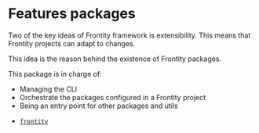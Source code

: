 # Features packages

Two of the key ideas of Frontity framework is extensibility. 
This means that Frontity projects can adapt to changes. 

This idea is the reason behind the existence of Frontity packages. 

This package is in charge of:
- Managing the CLI 
- Orchestrate the packages configured in a Frontity project
- Being an entry point for other packages and utils

* [`frontity`](frontity.md)
